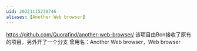 ```yaml
---
uid: 20221115230746
aliases: [Another Web browser]
---
```

https://github.com/Quorafind/another-web-browser/
该项目由Bon接收了原有的项目，另外开了一个分支
曾用名：Another Web browser，Web browser
